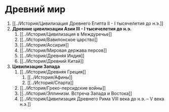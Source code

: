 # Древний мир
1. [[../История/Цивилизация Древнего Египта II - I тысячелетия до н.э.]]
2. **Древние цивилизации Азии III - I тысячелетия до н.э.**
	1. [[../История/Цивилизация в Междуречье]]
	2. [[../История/Вавилонское царство]]
	3. [[../История/Ассирия]]
	4. [[../История/Мировая держава персов]]
	5. [[../История/Древняя Индия]]
	6. [[../История/Древний Китай]]
3. **Цивилизации Запада**
	1. [[../История/Древняя Греция]]
		1. [[../История/Афины]]
		2. [[../История/Спарта]]
	2. [[../История/Греко-персидские войны]]
	3. [[../История/Эллинизм. Встреча Запада и Востока]]
	4. [[../История/Цивилизация Древнего Рима VIII века до н.э. – V века н.э.]]